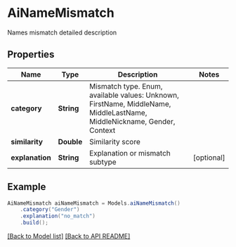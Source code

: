 # AiNameMismatch

Names mismatch detailed description             

## Properties
Name | Type | Description | Notes
------------ | ------------- | ------------- | -------------
**category** | **String** | Mismatch type. Enum, available values: Unknown, FirstName, MiddleName, MiddleLastName, MiddleNickname, Gender, Context | 
**similarity** | **Double** | Similarity score              | 
**explanation** | **String** | Explanation or mismatch subtype              |  [optional]



## Example
```java
AiNameMismatch aiNameMismatch = Models.aiNameMismatch()
    .category("Gender")
    .explanation("no_match")
    .build();
```


[[Back to Model list]](Models.md) [[Back to API README]](README.md)
